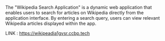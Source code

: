 The "Wikipedia Search Application" is a dynamic web application that enables users to search for articles on Wikipedia directly from the application interface.
By entering a search query, users can view relevant Wikipedia articles displayed within the app.

LINK : https://wikipeadia1gvsr.ccbp.tech
